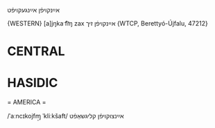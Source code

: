 אײַנקויפֿן
אײַנגעקויפֿט

{WESTERN}
[a]jŋkaˑf͡ɱ zax אײַנקויפֿן זיך {WTCP, Berettyó-Újfalu, 47212}

CENTRAL
========

HASIDIC
=======
= AMERICA = 

/ˈaːncɪkojfɱ̩ ˈkliːkšaft/ אײַנצוקויפֿן קליגשאַפֿט